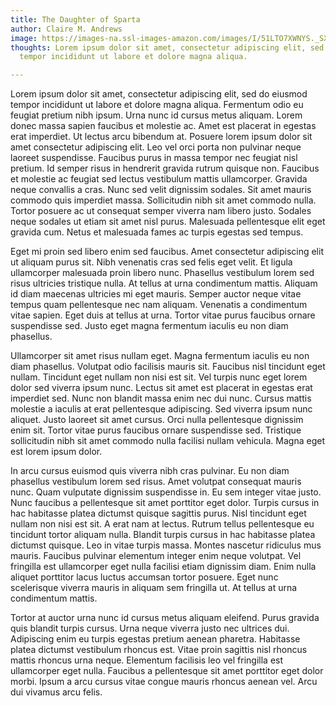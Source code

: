 ```yaml
---
title: The Daughter of Sparta
author: Claire M. Andrews
image: https://images-na.ssl-images-amazon.com/images/I/51LTO7XWNYS._SX332_BO1,204,203,200_.jpg
thoughts: Lorem ipsum dolor sit amet, consectetur adipiscing elit, sed do eiusmod
  tempor incididunt ut labore et dolore magna aliqua.

---
```

Lorem ipsum dolor sit amet, consectetur adipiscing elit, sed do eiusmod tempor incididunt ut labore et dolore magna aliqua. Fermentum odio eu feugiat pretium nibh ipsum. Urna nunc id cursus metus aliquam. Lorem donec massa sapien faucibus et molestie ac. Amet est placerat in egestas erat imperdiet. Ut lectus arcu bibendum at. Posuere lorem ipsum dolor sit amet consectetur adipiscing elit. Leo vel orci porta non pulvinar neque laoreet suspendisse. Faucibus purus in massa tempor nec feugiat nisl pretium. Id semper risus in hendrerit gravida rutrum quisque non. Faucibus et molestie ac feugiat sed lectus vestibulum mattis ullamcorper. Gravida neque convallis a cras. Nunc sed velit dignissim sodales. Sit amet mauris commodo quis imperdiet massa. Sollicitudin nibh sit amet commodo nulla. Tortor posuere ac ut consequat semper viverra nam libero justo. Sodales neque sodales ut etiam sit amet nisl purus. Malesuada pellentesque elit eget gravida cum. Netus et malesuada fames ac turpis egestas sed tempus.

Eget mi proin sed libero enim sed faucibus. Amet consectetur adipiscing elit ut aliquam purus sit. Nibh venenatis cras sed felis eget velit. Et ligula ullamcorper malesuada proin libero nunc. Phasellus vestibulum lorem sed risus ultricies tristique nulla. At tellus at urna condimentum mattis. Aliquam id diam maecenas ultricies mi eget mauris. Semper auctor neque vitae tempus quam pellentesque nec nam aliquam. Venenatis a condimentum vitae sapien. Eget duis at tellus at urna. Tortor vitae purus faucibus ornare suspendisse sed. Justo eget magna fermentum iaculis eu non diam phasellus.

Ullamcorper sit amet risus nullam eget. Magna fermentum iaculis eu non diam phasellus. Volutpat odio facilisis mauris sit. Faucibus nisl tincidunt eget nullam. Tincidunt eget nullam non nisi est sit. Vel turpis nunc eget lorem dolor sed viverra ipsum nunc. Lectus sit amet est placerat in egestas erat imperdiet sed. Nunc non blandit massa enim nec dui nunc. Cursus mattis molestie a iaculis at erat pellentesque adipiscing. Sed viverra ipsum nunc aliquet. Justo laoreet sit amet cursus. Orci nulla pellentesque dignissim enim sit. Tortor vitae purus faucibus ornare suspendisse sed. Tristique sollicitudin nibh sit amet commodo nulla facilisi nullam vehicula. Magna eget est lorem ipsum dolor.

In arcu cursus euismod quis viverra nibh cras pulvinar. Eu non diam phasellus vestibulum lorem sed risus. Amet volutpat consequat mauris nunc. Quam vulputate dignissim suspendisse in. Eu sem integer vitae justo. Nunc faucibus a pellentesque sit amet porttitor eget dolor. Turpis cursus in hac habitasse platea dictumst quisque sagittis purus. Nisl tincidunt eget nullam non nisi est sit. A erat nam at lectus. Rutrum tellus pellentesque eu tincidunt tortor aliquam nulla. Blandit turpis cursus in hac habitasse platea dictumst quisque. Leo in vitae turpis massa. Montes nascetur ridiculus mus mauris. Faucibus pulvinar elementum integer enim neque volutpat. Vel fringilla est ullamcorper eget nulla facilisi etiam dignissim diam. Enim nulla aliquet porttitor lacus luctus accumsan tortor posuere. Eget nunc scelerisque viverra mauris in aliquam sem fringilla ut. At tellus at urna condimentum mattis.

Tortor at auctor urna nunc id cursus metus aliquam eleifend. Purus gravida quis blandit turpis cursus. Urna neque viverra justo nec ultrices dui. Adipiscing enim eu turpis egestas pretium aenean pharetra. Habitasse platea dictumst vestibulum rhoncus est. Vitae proin sagittis nisl rhoncus mattis rhoncus urna neque. Elementum facilisis leo vel fringilla est ullamcorper eget nulla. Faucibus a pellentesque sit amet porttitor eget dolor morbi. Ipsum a arcu cursus vitae congue mauris rhoncus aenean vel. Arcu dui vivamus arcu felis.